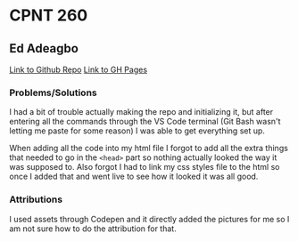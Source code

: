 # CPNT 260

## Ed Adeagbo

[Link to Github Repo](https://github.com/ykEddie/cpnt260-a1)
[Link to GH Pages](https://ykeddie.github.io/cpnt260-a1/)

### Problems/Solutions
I had a bit of trouble actually making the repo and initializing it, but after entering all the commands through the VS Code terminal (Git Bash wasn't letting me paste for some reason) I was able to get everything set up.

When adding all the code into my html file I forgot to add all the extra things that needed to go in the `<head>` part so nothing actually looked the way it was supposed to. Also forgot I had to link my css styles file to the html so  once I added that and went live to see how it looked it was all good.

### Attributions
I used assets through Codepen and it directly added the pictures for me so I am not sure how to do the attribution for that.